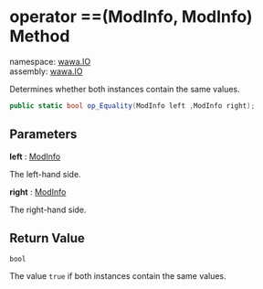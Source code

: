 # operator ==\(ModInfo, ModInfo\) Method

namespace: [wawa\.IO](../../wawa.IO.md)<br />
assembly: [wawa\.IO](../../../wawa.IO.md)

Determines whether both instances contain the same values\.

```csharp
public static bool op_Equality(ModInfo left ,ModInfo right);
```

## Parameters

__left__ : [ModInfo](../../../wawa.IO/wawa.IO/ModInfo.md)

The left\-hand side\.

__right__ : [ModInfo](../../../wawa.IO/wawa.IO/ModInfo.md)

The right\-hand side\.

## Return Value

`bool`

The value `true` if both instances contain the same values\.

